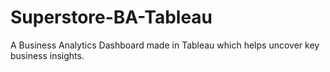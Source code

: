 # Superstore-BA-Tableau
A Business Analytics Dashboard made in Tableau which helps uncover key business insights.
